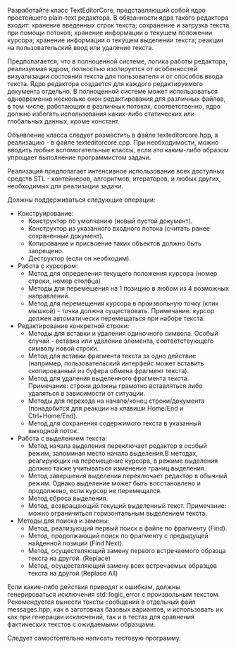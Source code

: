Разработайте класс TextEditorCore, представляющий собой ядро простейшего plain-text редактора. В обязанности ядра такого редактора входит:
хранение введенных строк текста;
сохранение и загрузка текста при помощи потоков;
хранение информации о текущем положении курсора;
хранение информации о текущем выделении текста;
реакция на пользовательский ввод или удаление текста.


Предполагается, что в полноценной системе, логика работы редактора, реализуемая ядром,  полностью изолируется от особенностей визуализации состояния текста для пользователя и от способов ввода текста. Ядро редактора создается для каждого редактируемого документа отдельно. В полноценной системе может использоваться одновременно несколько окон редактирования для различных файлов, в том числе, работающих в различных потоках, соответственно, ядро должно избегать использования каких-либо статических или глобальных данных, кроме констант.


Объявление класса следует разместить в файле texteditorcore.hpp, а реализацию - в файле texteditorcore.cpp.  При необходимости, можно вводить любые вспомогательные классы, если это каким-либо образом упрощает выполнение программистом задачи.


Реализация предполагает интенсивное использование всех доступных средств STL - контейнеров, алгоритмов, итераторов, и любых других, необходимых для реализации задачи.


Должны поддерживаться следующие операции:
  * Конструирование:
    - Конструктор по умолчанию (новый пустой документ).
    - Конструктор из указанного входного потока (считать ранее сохраненный документ).
    - Копирование и присвоение таких объектов должно быть запрещено.
    - Деструктор (если он необходим).
  * Работа с курсором:
    - Метод для определения текущего положения курсора (номер строки, номер столбца)
    - Методы для перемещения на 1 позицию в любом из 4 возможных направлений.
    - Метод для перемещения курсора в произвольную точку (клик мышкой) - точка должна существовать.
    Примечание: курсор должен автоматически перемещаться при наборе текста.
  * Редактирование конкретной строки:
    - Методы для вставки и удаления одиночного символа. Особый случай - вставка или удаление элемента, соответствующего символу новой строки.
    - Метод для вставки фрагмента текста за одно действие (например, пользовательский интерфейс может вставить скопированный из буфера обмена фрагмент текста).
    - Метод для удаления выделенного фрагмента текста.
    Примечание: строки должны грамотно вставляться либо удаляться в зависимости от ситуации.
    - Методы для перехода на начало/конец строки/документа (понадобится для реакции на клавиши Home/End и Ctrl+Home/End).
    - Метод для сохранения содержимого текста в указанный выходной поток.
  * Работа с выделением текста:
    - Метод начала выделения переключает редактор в особый режим, запоминая место начала выделения.В методах, реагирующих на перемещение курсора, в режиме выделения должно также учитываться изменение границ выделения.
    - Метод завершения выделения переключает редактор в обычный режим. Однако выделение может быть восстановлено и продолжено, если курсор не перемещался.
    - Метод сброса выделения.
    - Метод, возвращающий текущий выделенный текст.
    Примечание: можно ограничиться горизонтальным выделением текста.
  * Методы для поиска и замены:
    - Метод, реализующий первый поиск в файле по фрагменту (Find).
    - Метод, продолжающий поиск по фрагменту с предыдущей найденной позиции (Find Next).
    - Метод, осуществляющий замену первого встречаемого образца текста на другой. (Replace)
    - Метод, осуществляющий замену всех встречаемых образцов текста на другой.(Replace All)


Если какие-либо действия приводят к ошибкам, должны генерироваться исключения std::logic_error с произвольным текстом. Рекомендуется вынести тексты сообщений в отдельный файл messages.hpp, как в заготовках базовых вариантов, и использовать их как при генерации исключений, так и в тестах для сравнения фактических текстов с ожидаемыми образцами.


Следует самостоятельно написать тестовую программу.
